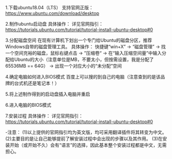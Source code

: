 1.下载ubuntu18.04（LTS）
  支持官网正版：https://www.ubuntu.com/download/desktop
  
2.制作ubuntu启动盘
  具体操作：
    详见官网指引：https://tutorials.ubuntu.com/tutorial/tutorial-install-ubuntu-desktop#0  
    
3.分配磁盘空间
   在现有计算机下划出一个专门给Ubuntu的磁盘分区，推荐Windows自带的磁盘管理工具。
   具体操作：
    快捷键“win+X” -> “磁盘管理” -> 找一个空间充裕的磁盘，鼠标右键点击 -> ”压缩卷“
    -> 在“输入压缩空间量”中输入分配给Ubuntu的大小（注意单位是MB，不要太小，但按需设置，我是分配了65536MB == 64G）
    -> 出现一个对应大小的“未分配”空间
    
4.确定电脑如何进入BIOS模式
  百度上可以搜的到自己的电脑（注意查到的是该品牌的台式机还是笔记本！）

5.将上述制作得到的启动盘插入电脑并重启

6.进入电脑的BIOS模式

7.安装过程
  具体操作：
    详见官网指引：https://tutorials.ubuntu.com/tutorial/tutorial-install-ubuntu-desktop#0
    
-注意：
  (1)以上提供的官网指引均为英文版，均可采用翻译插件将其转变为中文。
  (2)主要目的是让自己能够提前了解安装过程中会出现的步骤以及其作用。
  (3)在安装开始（或开始不久）会有“语言”的选择，因此基本整个安装过程都是中文，无需担心。
  
    
